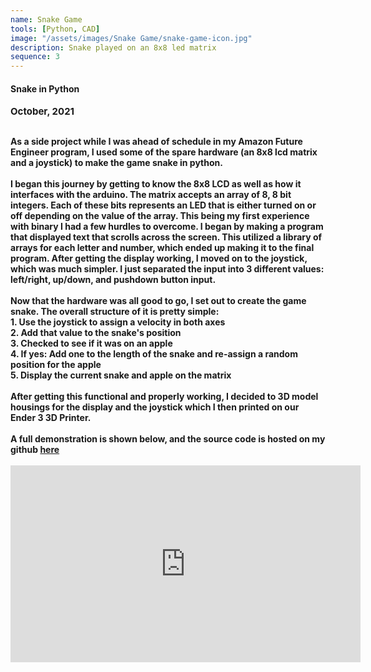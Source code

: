 ```yaml
---
name: Snake Game
tools: [Python, CAD]
image: "/assets/images/Snake Game/snake-game-icon.jpg"
description: Snake played on an 8x8 led matrix
sequence: 3
---
```

#### <b>Snake in Python<b>
<p style="font-size:15px; padding: 0 0 1em 0;">October, 2021</p>
As a side project while I was ahead of schedule in my Amazon Future Engineer program, I used some of the spare hardware (an 8x8 lcd matrix and a joystick) to make the game snake in python.
<br><br>
I began this journey by getting to know the 8x8 LCD as well as how it interfaces with the arduino. The matrix accepts an array of 8, 8 bit integers. Each of these bits represents an LED that is either turned on or off depending on the value of the array. This being my first experience with binary I had a few hurdles to overcome. I began by making a program that displayed text that scrolls across the screen. This utilized a library of arrays for each letter and number, which ended up making it to the final program. After getting the display working, I moved on to the joystick, which was much simpler. I just separated the input into 3 different values: left/right, up/down, and pushdown button input.
<br><br>
Now that the hardware was all good to go, I set out to create the game snake. The overall structure of it is pretty simple:
<br>1. Use the joystick to assign a velocity in both axes
<br>2. Add that value to the snake's position
<br>3. Checked to see if it was on an apple
<br>4. If yes: Add one to the length of the snake and re-assign a random position for the apple
<br>5. Display the current snake and apple on the matrix
<br><br>
After getting this functional and properly working, I decided to 3D model housings for the display and the joystick which I then printed on our Ender 3 3D Printer.
<br><br>
A full demonstration is shown below, and the source code is hosted on my github <a href="https://github.com/AaronGothard/Snake-Python/blob/main/ArduinoSnake.py">here</a>
<br><br>
<iframe width="560" height="315" src="https://www.youtube.com/embed/WlHp1nSYgAQ" title="YouTube video player" frameborder="0" allow="accelerometer; autoplay; clipboard-write; encrypted-media; gyroscope; picture-in-picture; web-share" allowfullscreen autoplay muted></iframe>

